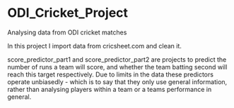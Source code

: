 # ODI_Cricket_Project
Analysing data from ODI cricket matches

In this project I import data from cricsheet.com and clean it. 

score_predictor_part1 and score_predictor_part2 are projects to predict the number of runs a team will score, and whether the team batting second will reach this target respectively. Due to limits in the data these predictors operate unbiasedly - which is to say that they only use general information, rather than analysing players within a team or a teams performance in general.


